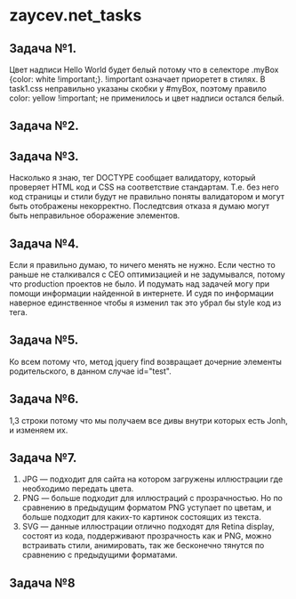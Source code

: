 # zaycev.net_tasks

## Задача №1.

Цвет надписи Hello World будет белый потому что в селекторе .myBox {color: white !important;}. !important означает приоретет в стилях. В task1.css неправильно указаны скобки у #myBox, поэтому правило color: yellow !important; не применилось и цвет надписи остался белый.

## Задача №2.

## Задача №3.

Насколько я знаю, тег DOCTYPE сообщает валидатору, который проверяет HTML код и CSS на соответствие стандартам. Т.е. без него код страницы и стили будут не правильно поняты валидатором и могут быть отображены некорректно.
Последтсвия отказа я думаю могут быть неправильное оборажение элементов.

## Задача №4.

Если я правильно думаю, то ничего менять не нужно. Если честно то раньше не сталкивался с СЕО оптимизацией и не задумывался, потому что production проектов не было. И подумать над задачей могу при помощи информации найденной в интернете. И судя по информации наверное единственное чтобы я изменил так это убрал бы style код из тега.

## Задача №5.

Ко всем потому что, метод jquery find возвращает дочерние элементы родительского, в данном случае id="test".

## Задача №6.

1,3 строки потому что мы получаем все дивы внутри которых есть Jonh, и изменяем их.

## Задача №7.

1) JPG — подходит для сайта на котором загружены иллюстрации где необходимо передать цвета. 
2) PNG — больше подходит для иллюстраций с прозрачностью. Но по сравнению в предыдущим форматом PNG уступает по цветам, и больше подходит для каких-то картинок состоящих из текста.
3) SVG — данные иллюстрации отлично подходят для Retina display, состоят из кода, поддерживают прозрачность как и PNG, можно встраивать стили, анимировать, так же бесконечно тянутся по сравнению с предыдущими форматами.

## Задача №8
 
